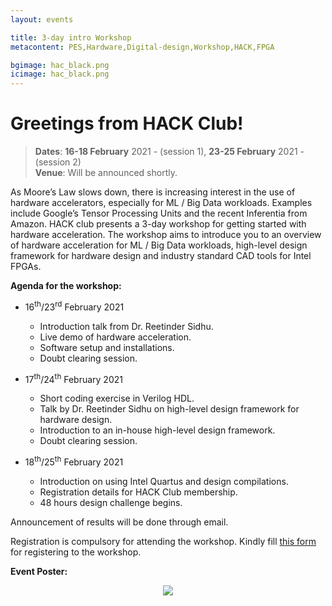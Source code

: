 ```yaml
---
layout: events

title: 3-day intro Workshop
metacontent: PES,Hardware,Digital-design,Workshop,HACK,FPGA

bgimage: hac_black.png
icimage: hac_black.png
---
```


# Greetings from HACK Club!

 >**Dates**: **16-18 February** 2021 - (session 1), **23-25 February** 2021 - (session 2)<br/>
 >**Venue**: Will be announced shortly.

As Moore’s Law slows down, there is increasing interest in the use of hardware accelerators, especially for ML / Big Data workloads. Examples include Google’s Tensor Processing Units and the recent Inferentia from Amazon. HACK club presents a 3-day workshop for getting started with hardware acceleration. The workshop aims to introduce you to an overview of hardware acceleration for ML / Big Data workloads, high-level design framework for hardware design and industry standard CAD tools for Intel FPGAs.

**Agenda for the workshop:**

* 16<sup>th</sup>/23<sup>rd</sup> February 2021
  - Introduction talk from Dr. Reetinder Sidhu.
  - Live demo of hardware acceleration.
  - Software setup and installations.
  - Doubt clearing session.

* 17<sup>th</sup>/24<sup>th</sup> February 2021
  - Short coding exercise in Verilog HDL.
  - Talk by Dr. Reetinder Sidhu on high-level design framework for hardware design.
  - Introduction to an in-house high-level design framework.
  - Doubt clearing session.

* 18<sup>th</sup>/25<sup>th</sup> February 2021
  - Introduction on using Intel Quartus and design compilations.
  - Registration details for HACK Club membership.
  - 48 hours design challenge begins.

Announcement of results will be done through email.

Registration is compulsory for attending the workshop. Kindly fill [this form](https://forms.gle/j8hX6Mqobcv2JMYUA) for registering to the workshop.


**Event Poster:**

<p style="text-align:center"><a href="https://forms.gle/j8hX6Mqobcv2JMYUA"> <img src="https://docs.google.com/drawings/d/e/2PACX-1vRgoZdEaiLYJIDDC1RoqKHYwK91rA-P3hQdX8bc9aW2JJK2F-7uU-y3n7lOuWh4WPDTcySJzaXzh8MB/pub?w=600&amp;h=768"></a></p>